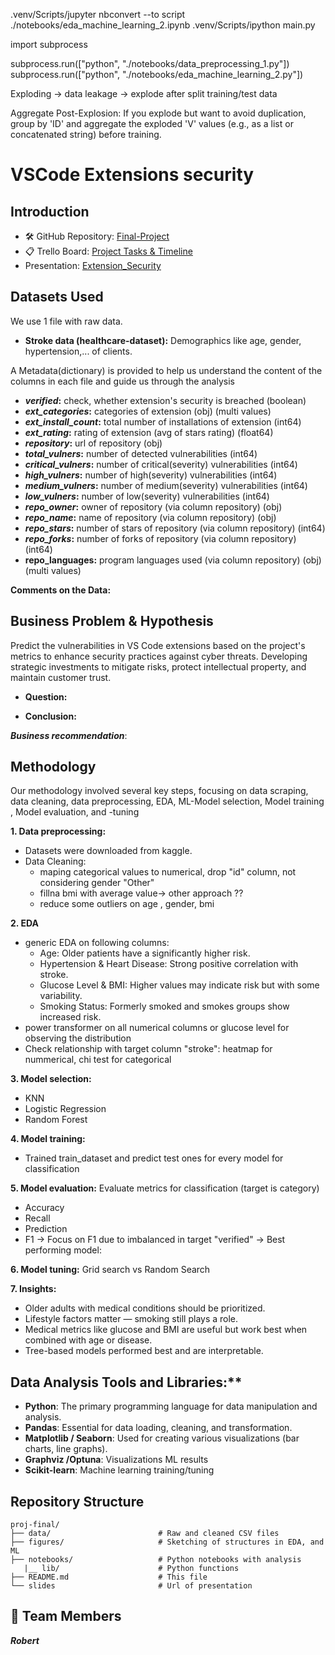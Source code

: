 .venv/Scripts/jupyter nbconvert --to script ./notebooks/eda_machine_learning_2.ipynb
.venv/Scripts/ipython main.py 

import subprocess

subprocess.run(["python", "./notebooks/data_preprocessing_1.py"])
subprocess.run(["python", "./notebooks/eda_machine_learning_2.py"])


Exploding -> data leakage -> explode after split training/test data

Aggregate Post-Explosion: If you explode but want to avoid duplication, group by 'ID' and aggregate the exploded 'V' values (e.g., as a list or concatenated string) before training.

# VSCode Extensions security

## Introduction


- 🛠 GitHub Repository: [Final-Project](https://github.com/Ironhack-DA-Course/proj-final)
- 📋 Trello Board: [Project Tasks & Timeline](https://trello.com/b/73Tt6BOE/final) 
- Presentation: [Extension_Security](https://docs.google.com/presentation/d/../view) 

## Datasets Used

We use 1 file with raw data.
 *  **Stroke data (healthcare-dataset):** Demographics like age, gender, hypertension,... of clients.

A Metadata(dictionary) is provided to help us understand the content of the columns in each file and guide us through the analysis

- **_verified_:**                 check, whether extension's security is breached         (boolean)
- **_ext_categories_:**           categories of extension                                 (obj)   (multi values)
- **_ext\_install\_count_:**      total number of installations of extension              (int64)
- **_ext\_rating_:**              rating of extension (avg of stars rating)               (float64)
- **_repository_:**               url of repository                                       (obj)
- **_total\_vulners_:**           number of detected vulnerabilities                      (int64)
- **_critical\_vulners_:**        number of critical(severity) vulnerabilities            (int64)
- **_high\_vulners_:**            number of high(severity) vulnerabilities                (int64)
- **_medium\_vulners_:**          number of medium(severity) vulnerabilities              (int64)
- **_low\_vulners_:**             number of low(severity) vulnerabilities                 (int64)
- **_repo\_owner_:**              owner of repository (via column repository)             (obj)
- **_repo\_name_:**               name of repository (via column repository)              (obj)
- **_repo\_stars_:**              number of stars of repository (via column repository)   (int64)   
- **_repo\_forks_:**              number of forks of repository (via column repository)   (int64)   
- **repo\_languages:**            program languages used (via column repository)          (obj)   (multi values)


**Comments on the Data:**

##  Business Problem & Hypothesis
Predict the vulnerabilities in VS Code extensions based on the project's metrics to enhance security practices against cyber threats.
Developing strategic investments to mitigate risks, protect intellectual property, and maintain customer trust.

* **Question:** 

* **Conclusion:**  

**_Business recommendation_**: 

## Methodology

Our methodology involved several key steps, focusing on data scraping, data cleaning, data preprocessing, EDA, ML-Model selection, Model training , Model evaluation, and -tuning

**1. Data preprocessing:** 
* Datasets were downloaded from kaggle.
* Data Cleaning: 
    * maping categorical values to numerical, drop "id" column, not considering gender "Other"
    * fillna bmi with average value-> other approach ??
    * reduce some outliers on age , gender, bmi
   

**2. EDA**
* generic EDA on following columns:
  * Age: Older patients have a significantly higher risk.
  * Hypertension & Heart Disease: Strong positive correlation with stroke.
  * Glucose Level & BMI: Higher values may indicate risk but with some variability.
  * Smoking Status: Formerly smoked and smokes groups show increased risk.   
* power transformer on all numerical columns or glucose level for observing the distribution
* Check relationship with target column "stroke": heatmap for nummerical, chi test for categorical 

**3. Model selection:** 
* KNN 
* Logistic Regression
* Random Forest

**4. Model training:**  
* Trained train_dataset and predict test ones for every model
for classification

**5. Model evaluation:** 
Evaluate metrics for classification (target is category)
* Accuracy
* Recall
* Prediction
* F1
-> Focus on F1 due to imbalanced in target "verified"
-> Best performing model: 

**6. Model tuning:**
Grid search vs Random Search

**7. Insights:**
* Older adults with medical conditions should be prioritized.
* Lifestyle factors matter — smoking still plays a role.
* Medical metrics like glucose and BMI are useful but work best when combined with age or disease.
* Tree-based models performed best and are interpretable.

## Data Analysis Tools and Libraries:**
* __Python__: The primary programming language for data manipulation and analysis.
* __Pandas__: Essential for data loading, cleaning, and transformation.
* __Matplotlib / Seaborn__: Used for creating various visualizations (bar charts, line graphs).
* __Graphviz /Optuna__: Visualizations ML results
* __Scikit-learn__: Machine learning training/tuning

##  Repository Structure

```
proj-final/
├── data/                        # Raw and cleaned CSV files
├── figures/                     # Sketching of structures in EDA, and ML
├── notebooks/                   # Python notebooks with analysis
   |__ lib/                      # Python functions
├── README.md                    # This file
└── slides                       # Url of presentation
```
## 👥 Team Members
__*Robert*__